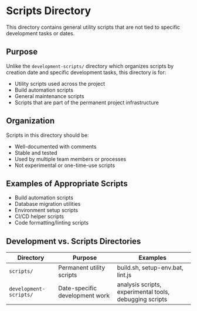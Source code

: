 # Scripts Directory

This directory contains general utility scripts that are not tied to specific development tasks or dates.

## Purpose

Unlike the `development-scripts/` directory which organizes scripts by creation date and specific development tasks, this directory is for:

- Utility scripts used across the project
- Build automation scripts
- General maintenance scripts
- Scripts that are part of the permanent project infrastructure

## Organization

Scripts in this directory should be:
- Well-documented with comments
- Stable and tested
- Used by multiple team members or processes
- Not experimental or one-time-use scripts

## Examples of Appropriate Scripts

- Build automation scripts
- Database migration utilities
- Environment setup scripts
- CI/CD helper scripts
- Code formatting/linting scripts

## Development vs. Scripts Directories

| Directory | Purpose | Examples |
|-----------|---------|----------|
| `scripts/` | Permanent utility scripts | build.sh, setup-env.bat, lint.js |
| `development-scripts/` | Date-specific development work | analysis scripts, experimental tools, debugging scripts | 
